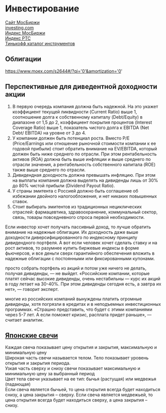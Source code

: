 # Инвестирование
[Сайт МосБиржи](https://www.moex.com/)  
[investing.com](https://ru.investing.com)  
[Индекс МосБиржи](https://www.moex.com/ru/index/IMOEX)  
[Индекс РТС](https://www.moex.com/ru/index/RTSI/)  
[Тинькофф каталог инструментов](https://www.tinkoff.ru/invest/recommendations/)  

## Облигации
https://www.moex.com/s2644#/?qi='0'&amortization='0'  

## Перспективные для диведентной доходности акции

1. В первую очередь компания должна быть надежной. На это укажет коэффициент текущей ликвидности (Current Ratio) выше 1, соотношение долга к собственному капиталу (Debt/Equity) в диапазоне от 1,5 до 2, коэффициент покрытия процентов (Interest Coverage Ratio) выше 1, показатель чистого долга к EBITDA (Net Debt/ EBITDA) на уровне от 3 до 4.
2. У компании должен быть потенциал роста. Вместо Р/Е (Price/Earnings или отношение рыночной стоимости компании к ее годовой прибыли) стоит обратить внимание на EV/EBITDA, который должен быть ниже среднего по отрасли. При этом рентабельность активов (ROA) должна быть выше инфляции и выше среднего по отрасли значения, а рентабельность собственного капитала (ROE) также выше среднего по отрасли.
3. Дивидендная доходность должна превышать инфляцию. При этом на выплаты компания должна выделять на дивиденды лишь от 30% до 80% чистой прибыли (Dividend Payout Ratio).
4. У страны эмитента с Россией должно быть соглашение об избежании двойного налогообложения, и нет никаких повышенных ставок.
5. Стоит выбирать эмитентов из традиционных нециклических отраслей: фармацевтика, здравоохранение, коммунальный сектор, связь, товары повседневного спроса первой необходимости.

Если инвестор хочет получать пассивный доход, то лучше обратить внимание на надежные облигации. Их доходность даже выше доходности диверсифицированного по индексному принципу дивидендного портфеля.
А вот если человек хочет сделать ставку и на рост активов, то разумнее купить биржевые индексы в форме фьючерсов, и все деньги сверх гарантийного обеспечения вложить в надежные облигации с постоянными или фиксированными купонами.

просто собрать портфель из акций и потом уже ничего не делать, получая дивиденды, — не выйдет. «Российские компании, которые платят сейчас высокие дивиденды, очень нестабильны — курс их акций в году летает на 30-40%. При этом дивиденды сегодня есть, а завтра их нет», — говорит эксперт.

 многие из российских компаний вынуждены платить огромные дивиденды, хотя погрязли в кредитах и в неподъемных инвестиционных программах. «Страшно представить, что будет с этими компаниями через 5-7 лет. А если поможет кризис, расплата придет раньше», — считает аналитик.

## [Японские свечи](https://ru.wikipedia.org/wiki/%D0%AF%D0%BF%D0%BE%D0%BD%D1%81%D0%BA%D0%B8%D0%B5_%D1%81%D0%B2%D0%B5%D1%87%D0%B8)
Каждая свеча показывает цену открытия и закрытия, максимальную и минимальную цену  
Широкая часть свечи называется телом. Тело показывает уровень открытия и закрытия периода.  
Узкая часть сверху и снизу свечи показывает максимальную и минимальную цену за выбранный период  
Цвет тела свечи указывает на ее тип: бычья (растущая) или медвежья (падающая)  
Если свеча является бычьей, то цена открытия всегда будет находиться снизу, а цена закрытия – сверху. Если свеча является медвежьей, то цена открытия всегда будет находиться сверху, а цена закрытия – снизу.  
